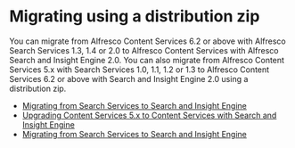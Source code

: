 # Migrating using a distribution zip

You can migrate from Alfresco Content Services 6.2 or above with Alfresco Search Services 1.3, 1.4 or 2.0 to Alfresco Content Services with Alfresco Search and Insight Engine 2.0. You can also migrate from Alfresco Content Services 5.x with Search Services 1.0, 1.1, 1.2 or 1.3 to Alfresco Content Services 6.2 or above with Search and Insight Engine 2.0 using a distribution zip.

* [Migrating from Search Services to Search and Insight Engine](../tasks/upgrade-ss1.1-IE1.0.md)
* [Upgrading Content Services 5.x to Content Services with Search and Insight Engine](../tasks/search-insight-upgrade2.md)
* [Migrating from Search Services to Search and Insight Engine](../tasks/upgrade-ss1.1-IE1.0.md)  

